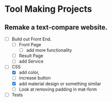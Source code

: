# Tool Making Projects

## Remake a text-compare website.  

- [ ] Build out Front End.
    - [ ] Front Page
        - [ ] add more functionality 
    - [ ] Result Page
    - [ ] add Service 
- [ ] CSS
    - [x] add color, 
    - [ ] increase button
    - [x] add material design or something similar
    - [ ] Look at removing padding in mat-form
- [ ] Tests
